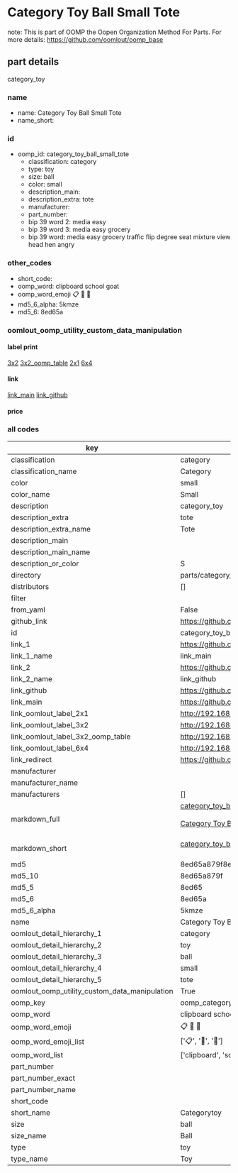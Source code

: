 # Category Toy Ball Small Tote  

note: This is part of OOMP the Oopen Organization Method For Parts. For more details: https://github.com/oomlout/oomp_base

##  part details
  



category_toy



### name
* name: Category Toy Ball Small Tote
* name_short: 
### id
* oomp_id: category_toy_ball_small_tote
  * classification: category
  * type: toy
  * size: ball
  * color: small
  * description_main: 
  * description_extra: tote
  * manufacturer: 
  * part_number: 
  * bip 39 word 2: media easy
  * bip 39 word 3: media easy grocery
  * bip 39 word: media easy grocery traffic flip degree seat mixture view head hen angry

### other_codes
* short_code: 
* oomp_word: clipboard school goat
* oomp_word_emoji :clipboard: :school: :goat:
* md5_6_alpha: 5kmze
* md5_6: 8ed65a






### oomlout_oomp_utility_custom_data_manipulation
#### label print
[3x2](http://192.168.1.245:1112/?label=oomp%205kmze)
[3x2_oomp_table](http://192.168.1.108:1112/?label=oomp%205kmze)
[2x1](http://192.168.1.242:1112/?label=oomp%205kmze)
[6x4](http://192.168.1.55:1112/?label=oomp%205kmze)    

#### link

[link_main](https://github.com/oomlout/oomlout_oomp_version_1_messy/tree/main/parts/category_toy_ball_small_tote) [link_github](https://github.com/oomlout/oomlout_oomp_version_1_messy/tree/main/parts/category_toy_ball_small_tote)                             

#### price







### all codes 
| key | value |  
| --- | --- |  
| classification | category |  
| classification_name | Category |  
| color | small |  
| color_name | Small |  
| description | category_toy |  
| description_extra | tote |  
| description_extra_name | Tote |  
| description_main |  |  
| description_main_name |  |  
| description_or_color | S  |  
| directory | parts/category_toy_ball_small_tote |  
| distributors | [] |  
| filter |  |  
| from_yaml | False |  
| github_link | https://github.com/oomlout/oomlout_oomp_part_src/tree/main/parts/category_toy_ball_small_tote |  
| id | category_toy_ball_small_tote |  
| link_1 | https://github.com/oomlout/oomlout_oomp_version_1_messy/tree/main/parts/category_toy_ball_small_tote |  
| link_1_name | link_main |  
| link_2 | https://github.com/oomlout/oomlout_oomp_version_1_messy/tree/main/parts/category_toy_ball_small_tote |  
| link_2_name | link_github |  
| link_github | https://github.com/oomlout/oomlout_oomp_version_1_messy/tree/main/parts/category_toy_ball_small_tote |  
| link_main | https://github.com/oomlout/oomlout_oomp_version_1_messy/tree/main/parts/category_toy_ball_small_tote |  
| link_oomlout_label_2x1 | http://192.168.1.242:1112/?label=oomp%205kmze |  
| link_oomlout_label_3x2 | http://192.168.1.245:1112/?label=oomp%205kmze |  
| link_oomlout_label_3x2_oomp_table | http://192.168.1.108:1112/?label=oomp%205kmze |  
| link_oomlout_label_6x4 | http://192.168.1.55:1112/?label=oomp%205kmze |  
| link_redirect | https://github.com/oomlout/oomlout_oomp_version_1_messy/tree/main/parts/category_toy_ball_small_tote |  
| manufacturer |  |  
| manufacturer_name |  |  
| manufacturers | [] |  
| markdown_full | [category_toy_ball_small_tote](none)<br>[](none)<br>[Category Toy Ball Small Tote](none)<br><br> |  
| markdown_short | [category_toy_ball_small_tote](none)<br><br> |  
| md5 | 8ed65a879f8e5848e72c8e6ccd917453 |  
| md5_10 | 8ed65a879f |  
| md5_5 | 8ed65 |  
| md5_6 | 8ed65a |  
| md5_6_alpha | 5kmze |  
| name | Category Toy Ball Small Tote |  
| oomlout_detail_hierarchy_1 | category |  
| oomlout_detail_hierarchy_2 | toy |  
| oomlout_detail_hierarchy_3 | ball |  
| oomlout_detail_hierarchy_4 | small |  
| oomlout_detail_hierarchy_5 | tote |  
| oomlout_oomp_utility_custom_data_manipulation | True |  
| oomp_key | oomp_category_toy_ball_small_tote |  
| oomp_word | clipboard school goat |  
| oomp_word_emoji | :clipboard: :school: :goat: |  
| oomp_word_emoji_list | [':clipboard:', ':school:', ':goat:'] |  
| oomp_word_list | ['clipboard', 'school', 'goat'] |  
| part_number |  |  
| part_number_exact |  |  
| part_number_name |  |  
| short_code |  |  
| short_name | Categorytoy |  
| size | ball |  
| size_name | Ball |  
| type | toy |  
| type_name | Toy |  

